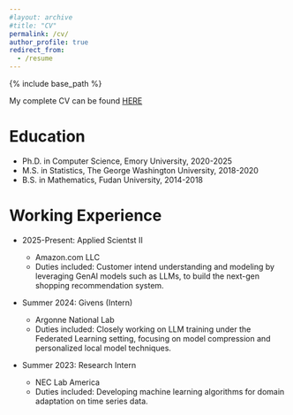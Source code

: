 ```yaml
---
#layout: archive
#title: "CV"
permalink: /cv/
author_profile: true
redirect_from:
  - /resume
---
```


{% include base_path %}

My complete CV can be found [HERE](https://BaiTheBest.github.io/files/CV.pdf)

Education
======
* Ph.D. in Computer Science, Emory University, 2020-2025
* M.S. in Statistics, The George Washington University, 2018-2020
* B.S. in Mathematics, Fudan University, 2014-2018


Working Experience
======
* 2025-Present: Applied Scientst II
  * Amazon.com LLC
  * Duties included: Customer intend understanding and modeling by leveraging GenAI models such as LLMs, to build the next-gen shopping recommendation system.

* Summer 2024: Givens (Intern)
  * Argonne National Lab
  * Duties included: Closely working on LLM training under the Federated Learning setting, focusing on model compression and personalized local model techniques.

* Summer 2023: Research Intern
  * NEC Lab America
  * Duties included: Developing machine learning algorithms for domain adaptation on time series data.

<!-- 
Skills
======
* Skill 1
* Skill 2
  * Sub-skill 2.1
  * Sub-skill 2.2
  * Sub-skill 2.3
* Skill 3

Courses
======
* Skill 1
* Skill 2
  * Sub-skill 2.1
  * Sub-skill 2.2
  * Sub-skill 2.3
* Skill 3
  
Teaching
======
  <ul>{% for post in site.teaching %}
    {% include archive-single-cv.html %}
  {% endfor %}</ul>
  
Services
======
* Currently signed in to 43 different slack teams
-->
